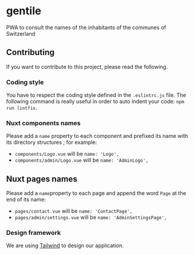 # gentile
PWA to consult the names of the inhabitants of the communes of Switzerland

## Contributing

If you want to contribute to this project, please read the following.

### Coding style

You have to respect the coding style defined in the `.eslintrc.js` file. The following command is really useful in order to auto indent your code: `npm run lintfix`.

### Nuxt components names

Please add a `name` property to each component and prefixed its name with its directory structures ; for example:

- `components/Logo.vue` will be `name: 'Logo',`
- `components/admin/Logo.vue` will be `name: 'AdminLogo',`

## Nuxt pages names

Please add a `name`property to each page and append the word `Page` at the end of its name:

- `pages/contact.vue` will be `name: 'ContactPage',`
- `pages/admin/settings.vue` will be `name: 'AdminSettingsPage',`

### Design framework

We are using [Tailwind](https://tailwindcss.com) to design our application.
